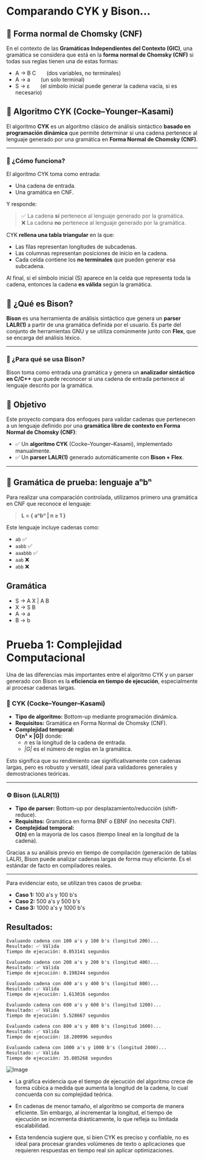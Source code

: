 # Comparando CYK y Bison...

## 🧠 Forma normal de Chomsky (CNF)
En el contexto de las **Gramáticas Independientes del Contexto (GIC)**, una gramática se considera que está en la **forma normal de Chomsky (CNF)** si todas sus reglas tienen una de estas formas:

- A → B C  (dos variables, no terminales)
- A → a  (un solo terminal)
- S → ε  (el símbolo inicial puede generar la cadena vacía, si es necesario)

## 🧮 Algoritmo CYK (Cocke–Younger–Kasami)

El algoritmo **CYK** es un algoritmo clásico de análisis sintáctico **basado en programación dinámica** que permite determinar si una cadena pertenece al lenguaje generado por una gramática en **Forma Normal de Chomsky (CNF)**.

---

### 🧠 ¿Cómo funciona?

El algoritmo CYK toma como entrada:
- Una cadena de entrada.
- Una gramática en CNF.

Y responde:
> ✅ La cadena **sí** pertenece al lenguaje generado por la gramática.  
> ❌ La cadena **no** pertenece al lenguaje generado por la gramática.

CYK **rellena una tabla triangular** en la que:
- Las filas representan longitudes de subcadenas.
- Las columnas representan posiciones de inicio en la cadena.
- Cada celda contiene los **no terminales** que pueden generar esa subcadena.

Al final, si el símbolo inicial (S) aparece en la celda que representa toda la cadena, entonces la cadena **es válida** según la gramática.

## 🐂 ¿Qué es Bison?

**Bison** es una herramienta de análisis sintáctico que genera un **parser LALR(1)** a partir de una gramática definida por el usuario. Es parte del conjunto de herramientas GNU y se utiliza comúnmente junto con **Flex**, que se encarga del análisis léxico.

---

### 🧠 ¿Para qué se usa Bison?

Bison toma como entrada una gramática y genera un **analizador sintáctico en C/C++** que puede reconocer si una cadena de entrada pertenece al lenguaje descrito por la gramática.

## 🎯 Objetivo

Este proyecto compara dos enfoques para validar cadenas que pertenecen a un lenguaje definido por una **gramática libre de contexto en Forma Normal de Chomsky (CNF)**:

- ✅ Un **algoritmo CYK** (Cocke–Younger–Kasami), implementado manualmente.
- ✅ Un **parser LALR(1)** generado automáticamente con **Bison + Flex**.

---

## 📘 Gramática de prueba: lenguaje aⁿbⁿ

Para realizar una comparación controlada, utilizamos primero una gramática en CNF que reconoce el lenguaje:

> **L = { aⁿbⁿ | n ≥ 1 }**

Este lenguaje incluye cadenas como:

- `ab` ✅  
- `aabb` ✅  
- `aaabbb` ✅  
- `aab` ❌  
- `abb` ❌

## Gramática

- S → A X | A B
- X → S B 
- A → a
- B → b  

# Prueba 1: Complejidad Computacional

Una de las diferencias más importantes entre el algoritmo CYK y un parser generado con Bison es la **eficiencia en tiempo de ejecución**, especialmente al procesar cadenas largas.

### 🧮 CYK (Cocke–Younger–Kasami)

- **Tipo de algoritmo:** Bottom-up mediante programación dinámica.
- **Requisitos:** Gramática en Forma Normal de Chomsky (CNF).
- **Complejidad temporal:**  
  **O(n³ × |G|)** donde:
  - *n* es la longitud de la cadena de entrada.
  - *|G|* es el número de reglas en la gramática.

Esto significa que su rendimiento cae significativamente con cadenas largas, pero es robusto y versátil, ideal para validadores generales y demostraciones teóricas.

---

### ⚙️ Bison (LALR(1))

- **Tipo de parser:** Bottom-up por desplazamiento/reducción (shift-reduce).
- **Requisitos:** Gramática en forma BNF o EBNF (no necesita CNF).
- **Complejidad temporal:**  
  **O(n)** en la mayoría de los casos (tiempo lineal en la longitud de la cadena).

Gracias a su análisis previo en tiempo de compilación (generación de tablas LALR), Bison puede analizar cadenas largas de forma muy eficiente. Es el estándar de facto en compiladores reales.

---

Para evidenciar esto, se utilizan tres casos de prueba:
- **Caso 1:** 100 a's y 100 b's
- **Caso 2:** 500 a's y 500 b's
- **Caso 3:** 1000 a's y 1000 b's

## Resultados:
```
Evaluando cadena con 100 a's y 100 b's (longitud 200)...
Resultado: ✅ Válida
Tiempo de ejecución: 0.053141 segundos

Evaluando cadena con 200 a's y 200 b's (longitud 400)...
Resultado: ✅ Válida
Tiempo de ejecución: 0.198244 segundos

Evaluando cadena con 400 a's y 400 b's (longitud 800)...
Resultado: ✅ Válida
Tiempo de ejecución: 1.613016 segundos

Evaluando cadena con 600 a's y 600 b's (longitud 1200)...
Resultado: ✅ Válida
Tiempo de ejecución: 5.528667 segundos

Evaluando cadena con 800 a's y 800 b's (longitud 1600)...
Resultado: ✅ Válida
Tiempo de ejecución: 18.200996 segundos

Evaluando cadena con 1000 a's y 1000 b's (longitud 2000)...
Resultado: ✅ Válida
Tiempo de ejecución: 35.805268 segundos
```

![Image](https://github.com/user-attachments/assets/7cc310e0-3b5a-41f2-b63a-ac3e8c394ac0)

- La gráfica evidencia que el tiempo de ejecución del algoritmo crece de forma cúbica a medida que aumenta la longitud de la cadena, lo cual concuerda con su complejidad teórica.

- En cadenas de menor tamaño, el algoritmo se comporta de manera eficiente. Sin embargo, al incrementar la longitud, el tiempo de ejecución se incrementa drásticamente, lo que refleja su limitada escalabilidad.

- Esta tendencia sugiere que, si bien CYK es preciso y confiable, no es ideal para procesar grandes volúmenes de texto o aplicaciones que requieren respuestas en tiempo real sin aplicar optimizaciones.
